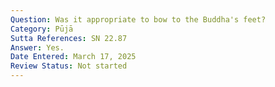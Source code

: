 ```yaml
---
Question: Was it appropriate to bow to the Buddha's feet?
Category: Pūjā
Sutta References: SN 22.87
Answer: Yes.
Date Entered: March 17, 2025
Review Status: Not started
---
```

